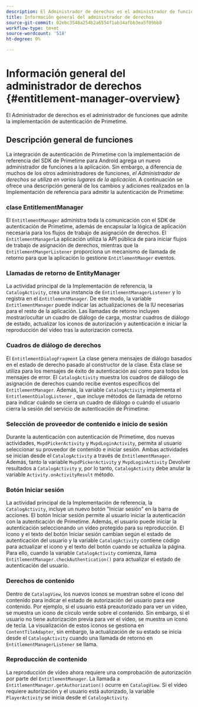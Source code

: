 ```yaml
---
description: El Administrador de derechos es el administrador de funciones que admite la implementación de autenticación de Primetime.
title: Información general del administrador de derechos
source-git-commit: 02ebc3548a254b2a6554f1ab34afbb3ea5f09bb8
workflow-type: tm+mt
source-wordcount: '518'
ht-degree: 0%

---
```


# Información general del administrador de derechos {#entitlement-manager-overview}

El Administrador de derechos es el administrador de funciones que admite la implementación de autenticación de Primetime.

## Descripción general de funciones

La integración de autenticación de Primetime con la implementación de referencia del SDK de Primetime para Android agrega un nuevo administrador de funciones a la aplicación. Sin embargo, a diferencia de muchos de los otros administradores de funciones, *el Administrador de derechos se utiliza en varios lugares de la aplicación*. A continuación se ofrece una descripción general de los cambios y adiciones realizados en la Implementación de referencia para admitir la autenticación de Primetime:

### clase EntitlementManager

El `EntitlementManager` administra toda la comunicación con el SDK de autenticación de Primetime, además de encapsular la lógica de aplicación necesaria para los flujos de trabajo de asignación de derechos. El `EntitlementManager`La aplicación utiliza la API pública de para iniciar flujos de trabajo de asignación de derechos, mientras que la `EntitlementMangerListener` proporciona un mecanismo de llamada de retorno para que la aplicación lo gestione `EntitlementManger` eventos.

### Llamadas de retorno de EntityManager

La actividad principal de la Implementación de referencia, la `CatalogActivity`, crea una instancia de `EntitlementManagerListener` y lo registra en el `EntitlementManager`. De este modo, la variable `EntitlementManager` puede indicar las actualizaciones de la IU necesarias para el resto de la aplicación. Las llamadas de retorno incluyen mostrar/ocultar un cuadro de diálogo de carga, mostrar cuadros de diálogo de estado, actualizar los iconos de autorización y autenticación e iniciar la reproducción del vídeo tras la autorización correcta.

### Cuadros de diálogo de derechos

El `EntitlementDialogFragment` La clase genera mensajes de diálogo basados en el estado de derecho pasado al constructor de la clase. Esta clase se utiliza para los mensajes de éxito de autenticación así como para todos los mensajes de error. El `CatalogActivity` muestra los cuadros de diálogo de asignación de derechos cuando recibe eventos específicos del `EntitlementManager`. Además, la variable `CatalogActivity` implementa el `EntitlementDialogListener` , que incluye métodos de llamada de retorno para indicar cuándo se cierra un cuadro de diálogo o cuándo el usuario cierra la sesión del servicio de autenticación de Primetime.

### Selección de proveedor de contenido e inicio de sesión

Durante la autenticación con autenticación de Primetime, dos nuevas actividades, `MvpdPickerActivity` y `MvpdLoginActivity`, permita al usuario seleccionar su proveedor de contenido e iniciar sesión. Ambas actividades se inician desde el `CatalogActivity` a través de `EntitlementManager`. Además, tanto la variable `MvpdPickerActivity` y `MvpdLoginActivity` Devolver resultados a `CatalogActivity` y, por lo tanto, `CatalogActivity` debe anular la variable `Activity.onActivityResult` método.

### Botón Iniciar sesión

La actividad principal de la Implementación de referencia, la `CatalogActivity`, incluye un nuevo botón &quot;Iniciar sesión&quot; en la barra de acciones. El botón Iniciar sesión permite al usuario iniciar la autenticación con la autenticación de Primetime. Además, el usuario puede iniciar la autenticación seleccionando un vídeo protegido para su reproducción. El icono y el texto del botón Iniciar sesión cambian según el estado de autenticación del usuario y la variable `CatalogActivity` contiene código para actualizar el icono y el texto del botón cuando se actualiza la página. Para ello, cuando la variable `CatalogActivity` comienza, llama `EntitlementManager.checkAuthentication()` para actualizar el estado de autenticación del usuario.

### Derechos de contenido

Dentro de `CatalogView`, los nuevos iconos se muestran sobre el icono del contenido para indicar el estado de autorización del usuario para ese contenido. Por ejemplo, si el usuario está preautorizado para ver un vídeo, se muestra un icono de círculo verde sobre el contenido. Sin embargo, si el usuario no tiene autorización previa para ver el vídeo, se muestra un icono de tecla. La visualización de estos iconos se gestiona en `ContentTileAdapter`, sin embargo, la actualización de su estado se inicia desde el `CatalogActivity` cuando una llamada de retorno en `EntitlementManagerListener` se llama.

### Reproducción de contenido

La reproducción de vídeo ahora requiere una comprobación de autorización por parte del `EntitlementManager`. La llamada a `EntitlementManager.getAuthorization()` ocurre en `CatalogView`. Si el vídeo requiere autorización y el usuario está autorizado, la variable `PlayerActivity` se inicia desde el `CatalogActivity`.

